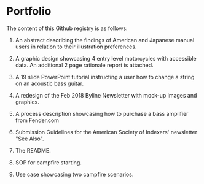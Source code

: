 # Portfolio

The content of this Github registry is as follows:

1) An abstract describing the findings of American and Japanese manual users in relation to their illustration preferences. 

2) A graphic design showcasing 4 entry level motorcycles with accessible data. An additional 2 page rationale report is attached.

3) A 19 slide PowerPoint tutorial instructing a user how to change a string on an acoustic bass guitar. 

4) A redesign of the Feb 2018 Byline Newsletter with mock-up images and graphics.

5) A process description showcasing how to purchase a bass amplifier from Fender.com

6) Submission Guidelines for the American Society of Indexers' newsletter "See Also".

7) The README.

8) SOP for campfire starting.

9) Use case showcasing two campfire scenarios.
    
